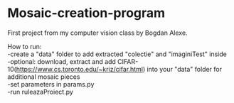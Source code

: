 # Mosaic-creation-program
First project from my computer vision class by Bogdan Alexe.
  
How to run:  
-create a "data" folder to add extracted "colectie" and "imaginiTest" inside  
-optional: download, extract and add CIFAR-10(https://www.cs.toronto.edu/~kriz/cifar.html) into your "data" folder for additional mosaic pieces  
-set parameters in params.py  
-run ruleazaProiect.py  
